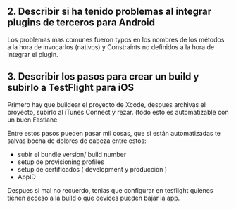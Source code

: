 
## 2. Describir si ha tenido problemas al integrar plugins de terceros para Android

Los problemas mas comunes fueron typos en los nombres de los métodos a la hora de invocarlos (nativos) y Constraints no definidos a la hora de integrar el plugin.

## 3. Describir los pasos para crear un build y subirlo a TestFlight para iOS
Primero hay que buildear el proyecto de Xcode, despues archivas el proyecto, subirlo al iTunes Connect y rezar. (todo esto es automatizable con un buen Fastlane

Entre estos pasos pueden pasar mil cosas, que si están automatizadas te salvas bocha de dolores de cabeza entre estos:

- subir el bundle version/ build number
- setup de provisioning profiles
- setup de certificados ( development y produccion ) 
- AppID

Despues si mal no recuerdo, tenias que configurar en tesflight quienes tienen acceso a la build o que devices pueden bajar la app.

